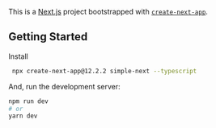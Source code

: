 This is a [Next.js](https://nextjs.org/) project bootstrapped with [`create-next-app`](https://github.com/vercel/next.js/tree/canary/packages/create-next-app).

## Getting Started

Install

```bash
 npx create-next-app@12.2.2 simple-next --typescript
```

And, run the development server:

```bash
npm run dev
# or
yarn dev
```
